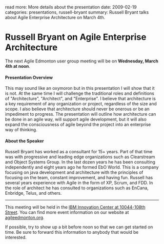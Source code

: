 read more: More details about the presentation
date: 2009-02-19
categories: presentations, russell-bryant
summary: Russell Bryant talks about Agile Enterprise Architecture on March 4th.

#  Russell Bryant on Agile Enterprise Architecture

The next Agile Edmonton user group meeting will be on **Wednesday, March 4th at noon**.

#### Presentation Overview

This may sound like an oxymoron but in this presentation I will show that it is not.  At the same time I will challenge the traditional roles and definitions of "Architecture", "Architect", and "Enterprise".  I believe that architecture is a key requirement of any organization or project, regardless of the size and scope.  I also believe that architecture should never be onerous or be an impediment to progress.  The presentation will outline how architecture can be done in an agile way, will support agile development, but it will also expand the consciousness of agile beyond the project into an enterprise way of thinking.

#### About the Speaker

Russell Bryant has worked as a consultant for 15+ years.  Part of that time was with progressive and leading edge organizations such as Clearstream and Object Systems Group.  In the last dozen years he has been consulting independently and eight years ago he formed EbO World.  This is a company focusing on java development and architecture with the principles of focusing on the team, constant improvement, and having fun.  Russell has several years experience with Agile in the form of XP, Scrum, and FDD.  In the role of architect he has consulted to organizations such as EnCana, Enbridge, Telus, and others.

---

This meeting will be held in the [IBM Innovation Center at 10044-108th Street](http://maps.google.ca/maps?hl=en&safe=off&q=10044-108th+Street,edmonton,ab&ie=UTF8&hq=&hnear=10044+108+St+NW,+Edmonton,+Division+No.+11,+Alberta+T5J+3S7&gl=ca&ei=cJ9ZTLmPKNntnQev7_mxCQ&ved=0CBUQ8gEwAA&t=h&z=16). You can find more event information on our website at [agileedmonton.org](http://agileedmonton.org).

If possible, try to show up a bit before noon so that we can get started on time. Be sure to forward this information to anybody that would be interested.

